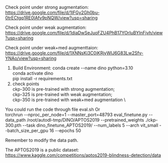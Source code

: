 Check point under strong augmentation: https://drive.google.com/file/d/1IFGy2Gh0bu-0trECtgq1RE0lAfv9pNQW/view?usp=sharing

Check point under weak augmentation: https://drive.google.com/file/d/1diaDwSeJuoFZU4PhB17YOrIuBYInFjvh/view?usp=sharing

Check point under weak+med augmenttaion: https://drive.google.com/file/d/1XNNsKi3C0iKRjyWlJ6G83Lw2Sfv-YNAo/view?usp=sharing


1. Build Environment:
conda create --name dino python=3.10 \
conda activate dino \
pip install -r requirements.txt 
2. check points \
ckp-300 is pre-trained with strong augmentation; \
ckp-325 is pre-trained with weak augmentation; \
ckp-350 is pre-trained with weak+med augmentation \

You could run the code through file eval.sh Or \
torchrun --nproc_per_node=1 --master_port=48793 eval_finetune.py --data_path /root/autodl-tmp/DINO/APTOS2019 --pretrained_weights ./ckp-300.pth --task dino_finetune_APTOS2019/ --num_labels 5 --arch vit_small --batch_size_per_gpu 16 --epochs 50

Remember to modify the data path.

The APTOS2019 is a public dataset:
https://www.kaggle.com/competitions/aptos2019-blindness-detection/data
